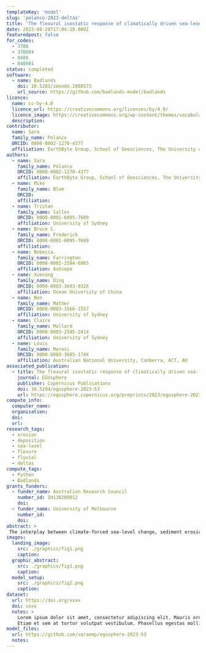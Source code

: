 ```yaml
---
templateKey: 'model'
slug: 'polanco-2023-deltas'
title: 'The flexural isostatic response of climatically driven sea-level changes  on continental-scale deltas'
date: 2023-08-28T17:04:10.000Z
featuredpost: false
for_codes:
  - 3706
  - 370604
  - 0406
  - 040601
status: completed
software:
  - name: Badlands
    doi: 10.5281/zenodo.1069573
    url_source: https://github.com/badlands-model/badlands
licence:
  name: cc-by-4.0
  licence_url: https://creativecommons.org/licenses/by/4.0/
  licence_image: https://creativecommons.org/wp-content/themes/vocabulary-theme/vocabulary/svg/cc/icons/cc-icons.svg#cc-logo
  description:
contributor:
  name: Sara
  family_name: Polanco
  ORCID: 0000-0002-1270-4377
  affiliation: EarthByte Group, School of Geosciences, The University of Sydney
authors:
  - name: Sara
    family_name: Polanco
    ORCID: 0000-0002-1270-4377
    affiliation: EarthByte Group, School of Geosciences, The University of Sydney
  - name: Mike
    family_name: Blum
    ORCID: 
    affiliation:
  - name: Tristan
    family_name: Salles
    ORCID: 0000-0001-6095-7689
    affiliation: University of Sydney
  - name: Bruce C.
    family_name: Frederick
    ORCID: 0000-0001-6095-7689
    affiliation:
  - name: Rebecca.
    family_name: Farrington
    ORCID: 0000-0002-2594-6965
    affiliation: AuScope
  - name: Xuesong
    family_name: Ding
    ORCID: 0000-0003-3693-932X
    affiliation: Ocean University of China
  - name: Ben
    family_name: Mather
    ORCID: 0000-0003-3566-1557
    affiliation: University of Sydney
  - name: Claire
    family_name: Mallard
    ORCID: 0000-0003-2595-2414
    affiliation: University of Sydney
  - name: Louis
    family_name: Moresi
    ORCID: 0000-0003-3685-174X
    affiliation: Australian National University, Canberra, ACT, AU
associated_publication:
  - title: The flexural isostatic response of climatically driven sea-level changes on continental-scale deltas
    journal: EGUsphere
    publisher: Copernicus Publications
    doi: 10.5194/egusphere-2023-53
    url: https://egusphere.copernicus.org/preprints/2023/egusphere-2023-53/
compute_info:
  computer_name:
  organisation:
  doi:
  url:
research_tags:
  - erosion
  - deposition
  - sea-level
  - flexure
  - fluvial
  - deltas
compute_tags:
  - Python
  - Badlands
grants_funders:
  - funder_name: Australian Research Council
    number_id: IH130200012
    doi:
  - funder_name: University of Melbourne
    number_id:
    doi:
abstract: >
 The interplay between climate-forced sea-level change, sediment erosion and deposition, and flexural adjustments in deep time on passive margin deltas remains poorly understood. We performed a series of conceptual simulations to investigate flexural isostatic responses to high-frequency fluctuations in water and sediment load associated with climatically driven sea-level changes. We model a large drainage basin that discharges to a continental margin to generate a deltaic depocenter, then prescribe synthetic and climatic-driven sea-level curves of different frequencies to assess flexural response. Results show that flexural isostatic adjustments are bidirectional over 100-1000 kyr timescales and are in sync with the magnitude, frequency, and direction of sea-level fluctuations, and that isostatic adjustments play an important role in driving along-strike and cross-shelf river-mouth migration and sediment accumulation. Our findings demonstrate that climate-forced sea-level changes produce a feedback mechanism that results in self-sustaining creation of accommodation into which sediment is deposited and plays a major role in delta morphology and stratigraphic architecture.
images:
  landing_image:
    src: ./graphics/fig1.png
    caption:
  graphic_abstract:
    src: ./graphics/fig1.png
    caption:
  model_setup:
    src: ./graphics/fig2.png
    caption:
dataset:
  url: https://doi.org/xxxx
  doi: xxxx
  notes: >
    Lorem ipsum dolor sit amet, consectetur adipiscing elit. Mauris ornare orci nunc, non rutrum velit elementum non. Suspendisse ac cursus nibh. Sed nec laoreet purus. Aliquam lobortis massa sit amet mi posuere, sed facilisis elit luctus. Donec eu vehicula augue. Mauris iaculis nisl in fringilla gravida. Nunc dictum felis quis mi tincidunt egestas. Duis mollis neque vitae elementum volutpat. Praesent leo augue, tempus ac diam nec, varius posuere libero. Cras vel finibus sapien. Nunc scelerisque ut nibh in faucibus. Praesent ut magna felis.
    Etiam et sem at tortor volutpat vestibulum. Phasellus egestas mollis tempor. Donec ultrices, sapien faucibus porttitor lacinia, ligula ante interdum lectus, ac hendrerit nisi nunc sit amet magna. Maecenas pellentesque risus quis gravida fringilla. Pellentesque efficitur sed velit a molestie. Aliquam volutpat dictum consectetur. Nulla facilisi. Ut rutrum nec tellus sit amet lobortis. Suspendisse in arcu ut ipsum varius lacinia. Donec velit arcu, laoreet sed felis et, convallis tincidunt neque. Vestibulum non justo maximus, pulvinar enim non, tristique arcu. Nam fringilla suscipit est, id pretium urna dignissim id. Aenean interdum lacus quis eros molestie, eget eleifend massa rhoncus. Sed eu urna risus. Suspendisse commodo malesuada blandit.
model_files:
  url: https://github.com/saraemp/egusphere-2023-53
  notes:
---
```

